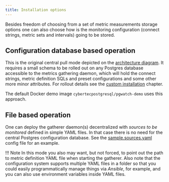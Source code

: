 ```yaml
---
title: Installation options
---
```


Besides freedom of choosing from a set of metric measurements storage options one can
also choose how is the monitoring configuration
(connect strings, metric sets and intervals) going to be stored.

## Configuration database based operation

This is the original central pull mode depicted on the
[architecture diagram](components.md#component-diagram).
It requires a small schema to be rolled out on any Postgres
database accessible to the metrics gathering daemon, which will hold the
connect strings, metric definition SQLs and preset configurations and
some other more minor attributes. For rollout details see the
[custom installation](../tutorial/custom_installation.md) chapter.

The default Docker demo image `cybertecpostgresql/pgwatch-demo` uses this approach.

## File based operation

One can deploy the gatherer daemon(s) decentralized with
*sources to be monitored* defined in simple YAML files. In that case there
is no need for the central Postgres configuration database. See the
[sample.sources.yaml](https://github.com/cybertec-postgresql/pgwatch/blob/master/internal/sources/sample.sources.yaml)
config file for an example.

!!! Note
    In this mode you also may want, but not forced, to point out the path to
    metric definition YAML file when starting the
    gatherer. Also note that the configuration system supports multiple
    YAML files in a folder so that you could easily programmatically manage
    things via *Ansible*, for example, and you can also use environment
    variables inside YAML files.
